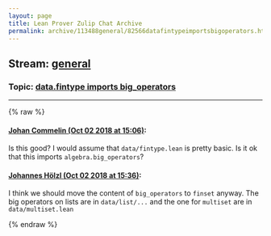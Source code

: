 ```yaml
---
layout: page
title: Lean Prover Zulip Chat Archive 
permalink: archive/113488general/82566datafintypeimportsbigoperators.html
---
```


## Stream: [general](index.html)
### Topic: [data.fintype imports big_operators](82566datafintypeimportsbigoperators.html)

---


{% raw %}
#### [ Johan Commelin (Oct 02 2018 at 15:06)](https://leanprover.zulipchat.com/#narrow/stream/113488-general/topic/data.fintype%20imports%20big_operators/near/135034142):
<p>Is this good? I would assume that <code>data/fintype.lean</code> is pretty basic. Is it ok that this imports <code>algebra.big_operators</code>?</p>

#### [ Johannes Hölzl (Oct 02 2018 at 15:36)](https://leanprover.zulipchat.com/#narrow/stream/113488-general/topic/data.fintype%20imports%20big_operators/near/135036126):
<p>I think we should move the content of <code>big_operators</code> to <code>finset</code> anyway. The big operators on lists are in <code>data/list/...</code> and the one for <code>multiset</code> are in <code>data/multiset.lean</code></p>


{% endraw %}
